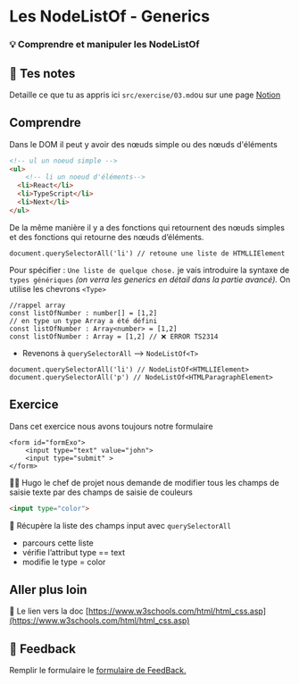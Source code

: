 # Les NodeListOf - Generics

### 💡 Comprendre et manipuler les NodeListOf

## 📝 Tes notes

Detaille ce que tu as appris ici `src/exercise/03.md`ou sur une page [Notion](https://go.mikecodeur.com/course-notes-template)

## Comprendre

Dans le DOM il peut y avoir des nœuds simple ou des nœuds d'éléments

```html
<!-- ul un noeud simple -->
<ul>
	<!-- li un noeud d'éléments-->
  <li>React</li>
  <li>TypeScript</li>
  <li>Next</li>
</ul>
```

De la même manière il y a des fonctions qui retournent des nœuds simples et des fonctions qui retourne des nœuds d’éléments. 

```tsx
document.querySelectorAll('li') // retoune une liste de HTMLLIElement
```

Pour spécifier : `Une liste de quelque chose.` je vais introduire la syntaxe de `types génériques` *(on verra les generics en détail dans la partie avancé).* On utilise les chevrons `<Type>`

```tsx
//rappel array
const listOfNumber : number[] = [1,2]
// en type un type Array a été défini
const listOfNumber : Array<number> = [1,2]
const listOfNumber : Array = [1,2] // ❌ ERROR TS2314

```

- Revenons à `querySelectorAll` —> `NodeListOf<T>`

```tsx
document.querySelectorAll('li') // NodeListOf<HTMLLIElement>
document.querySelectorAll('p') // NodeListOf<HTMLParagraphElement>
```

## Exercice

Dans cet exercice nous avons toujours notre formulaire 

```tsx
<form id="formExo">
	<input type="text" value="john">
	<input type="submit" >
</form>
```

👨‍✈️ Hugo le chef de projet nous demande de modifier tous les champs de saisie texte par des champs de saisie de couleurs

```html
<input type="color">
```

🐶 Récupère la liste des champs input avec `querySelectorAll`

- parcours cette liste
- vérifie l’attribut type == text
- modifie le type = color

## 

## Aller plus loin

📑 Le lien vers la doc [https://www.w3schools.com/html/html_css.asp](https://www.w3schools.com/html/html_css.asp)

## 🐜 Feedback

Remplir le formulaire le [formulaire de FeedBack.](https://go.mikecodeur.com/cours-react-avis?entry.1912869708=TypeScript%20PRO&entry.1430994900=2.Le%20DOM&entry.533578441=03%20Les%20NodeListOf)